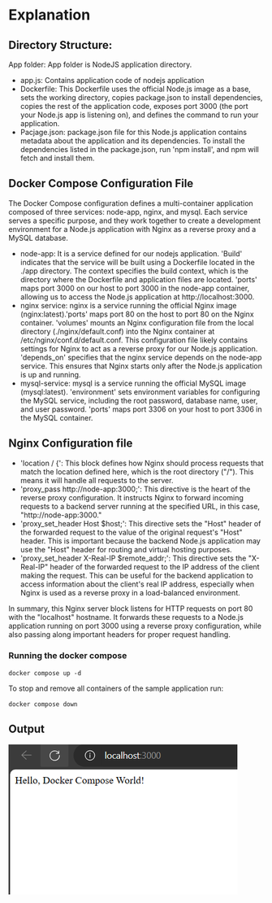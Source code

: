 # Explanation

## Directory Structure:
App folder: App folder is NodeJS application directory.
- app.js: Contains application code of nodejs application
- Dockerfile: This Dockerfile uses the official Node.js image as a base, sets the working directory, copies package.json to install dependencies, copies the rest of the application code, exposes port 3000 (the port your Node.js app is listening on), and defines the command to run your application.
- Pacjage.json: package.json file for this Node.js application contains metadata about the application and its dependencies. To install the dependencies listed in the package.json, run 'npm install', and npm will fetch and install them.

## Docker Compose Configuration File
The Docker Compose configuration defines a multi-container application composed of three services: node-app, nginx, and mysql. Each service serves a specific purpose, and they work together to create a development environment for a Node.js application with Nginx as a reverse proxy and a MySQL database.
- node-app: It is a service defined for our nodejs application. 'Build' indicates that the service will be built using a Dockerfile located in the ./app directory. The context specifies the build context, which is the directory where the Dockerfile and application files are located. 'ports' maps port 3000 on our host to port 3000 in the node-app container, allowing us to access the Node.js application at http://localhost:3000.
- nginx service: nginx is a service running the official Nginx image (nginx:latest).'ports' maps port 80 on the host to port 80 on the Nginx container. 'volumes' mounts an Nginx configuration file from the local directory (./nginx/default.conf) into the Nginx container at /etc/nginx/conf.d/default.conf. This configuration file likely contains settings for Nginx to act as a reverse proxy for our Node.js application. 'depends_on' specifies that the nginx service depends on the node-app service. This ensures that Nginx starts only after the Node.js application is up and running.
- mysql-service: mysql is a service running the official MySQL image (mysql:latest). 'environment' sets environment variables for configuring the MySQL service, including the root password, database name, user, and user password. 'ports' maps port 3306 on your host to port 3306 in the MySQL container.

## Nginx Configuration file 
- 'location / {': This block defines how Nginx should process requests that match the location defined here, which is the root directory ("/"). This means it will handle all requests to the server.
- 'proxy_pass http://node-app:3000;': This directive is the heart of the reverse proxy configuration. It instructs Nginx to forward incoming requests to a backend server running at the specified URL, in this case, "http://node-app:3000."
- 'proxy_set_header Host $host;': This directive sets the "Host" header of the forwarded request to the value of the original request's "Host" header. This is important because the backend Node.js application may use the "Host" header for routing and virtual hosting purposes. 
- 'proxy_set_header X-Real-IP $remote_addr;': This directive sets the "X-Real-IP" header of the forwarded request to the IP address of the client making the request. This can be useful for the backend application to access information about the client's real IP address, especially when Nginx is used as a reverse proxy in a load-balanced environment.

In summary, this Nginx server block listens for HTTP requests on port 80 with the "localhost" hostname. It forwards these requests to a Node.js application running on port 3000 using a reverse proxy configuration, while also passing along important headers for proper request handling.

### Running the docker compose
 ```console
docker compose up -d
```
To stop and remove all containers of the sample application run:

```console
docker compose down
```
## Output
![Alt text](nodejs.png)
